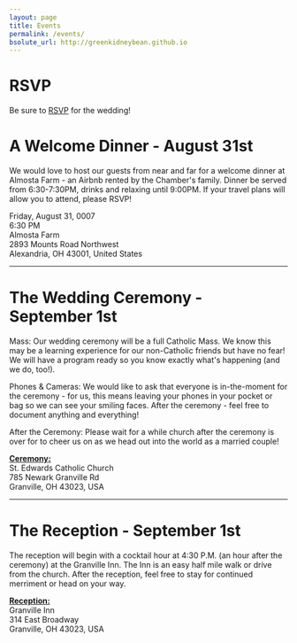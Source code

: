 ```yaml
---
layout: page
title: Events
permalink: /events/
bsolute_url: http://greenkidneybean.github.io
---
```

# RSVP

Be sure to [RSVP](https://docs.google.com/forms/d/e/1FAIpQLSd_MzuuS82EDIATcF792774-Nrx1SGetv0fAx3lipBHtAOeoA/viewform?usp=sf_link) for the wedding!

# A Welcome Dinner - August 31st

We would love to host our guests from near and far for a welcome dinner  at Almosta Farm - an Airbnb rented by the Chamber's family.  Dinner be served  from 6:30-7:30PM, drinks and relaxing until 9:00PM. If your travel plans will allow you to attend, please RSVP!

Friday, August 31, 0007  
6:30 PM  
Almosta Farm  
2893 Mounts Road Northwest  
Alexandria, OH 43001, United States  

---

# The Wedding Ceremony - September 1st

Mass: Our wedding ceremony will be a full Catholic Mass. We know this may be a learning experience for our non-Catholic friends but have no fear! We will have a program ready so you know exactly what's happening (and we do, too!).  

Phones & Cameras: We would like to ask that everyone is in-the-moment for the ceremony - for us, this means leaving your phones in your pocket or bag so we can see your smiling faces. After the ceremony - feel free to document anything and everything!  

After the Ceremony: Please wait for a while church after the ceremony is over for to cheer us on as we head out into the world as a married couple!  

[**Ceremony:**](https://goo.gl/maps/TBym3DFVSvT2)  
St. Edwards Catholic Church  
785 Newark Granville Rd  
Granville, OH 43023, USA  

---

# The Reception - September 1st

The reception will begin with a cocktail hour at 4:30 P.M. (an hour after the ceremony) at the Granville Inn. The Inn is an easy half mile walk or drive from the church.  After the reception, feel free to stay for continued merriment or head on your way.

[**Reception:**](https://goo.gl/maps/cB3119F7HqL2)  
Granville Inn  
314 East Broadway  
Granville, OH 43023, USA  
